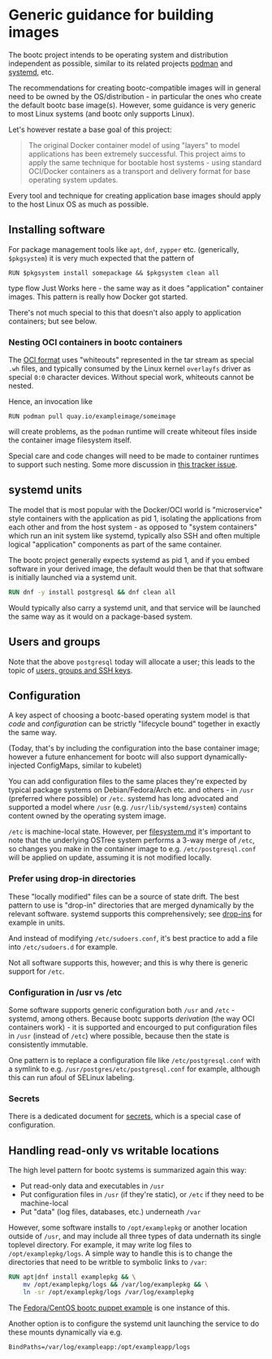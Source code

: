 # Generic guidance for building images

The bootc project intends to be operating system and distribution independent as possible,
similar to its related projects [podman](http://podman.io/) and [systemd](https://systemd.io/),
etc.

The recommendations for creating bootc-compatible images will in general need to
be owned by the OS/distribution - in particular the ones who create the default
bootc base image(s). However, some guidance is very generic to most Linux
systems (and bootc only supports Linux).

Let's however restate a base goal of this project:

> The original Docker container model of using "layers" to model
> applications has been extremely successful.  This project
> aims to apply the same technique for bootable host systems - using
> standard OCI/Docker containers as a transport and delivery format
> for base operating system updates.

Every tool and technique for creating application base images
should apply to the host Linux OS as much as possible.

## Installing software

For package management tools like `apt`, `dnf`, `zypper` etc.
(generically, `$pkgsystem`) it is very much expected that
the pattern of

`RUN $pkgsystem install somepackage && $pkgsystem clean all`

type flow Just Works here - the same way as it does
"application" container images.  This pattern is really how
Docker got started.

There's not much special to this that doesn't also apply
to application containers; but see below.

### Nesting OCI containers in bootc containers

The [OCI format](https://github.com/opencontainers/image-spec/blob/main/spec.md) uses
"whiteouts" represented in the tar stream as special `.wh` files, and typically
consumed by the Linux kernel `overlayfs` driver as special `0:0` character
devices.  Without special work, whiteouts cannot be nested.

Hence, an invocation like

```
RUN podman pull quay.io/exampleimage/someimage
```

will create problems, as the `podman` runtime will create whiteout files
inside the container image filesystem itself.

Special care and code changes will need to be made to container
runtimes to support such nesting.  Some more discussion in
[this tracker issue](https://github.com/containers/bootc/issues/128).

## systemd units

The model that is most popular with the Docker/OCI world
is "microservice" style containers with the application as
pid 1, isolating the applications from each other and
from the host system - as opposed to "system containers"
which run an init system like systemd, typically also
SSH and often multiple logical "application" components
as part of the same container.

The bootc project generally expects systemd as pid 1,
and if you embed software in your derived image, the
default would then be that that software is initially
launched via a systemd unit.

```dockerfile
RUN dnf -y install postgresql && dnf clean all
```

Would typically also carry a systemd unit, and that
service will be launched the same way as it would
on a package-based system.

## Users and groups

Note that the above `postgresql` today will allocate a user;
this leads to the topic of [users, groups and SSH keys](users-and-groups.md).

## Configuration

A key aspect of choosing a bootc-based operating system model
is that *code* and *configuration* can be strictly "lifecycle bound"
together in exactly the same way.

(Today, that's by including the configuration into the base
 container image; however a future enhancement for bootc
 will also support dynamically-injected ConfigMaps, similar
 to kubelet)

You can add configuration files to the same places they're
expected by typical package systems on Debian/Fedora/Arch
etc. and others - in `/usr` (preferred where possible)
or `/etc`.  systemd has long advocated and supported
a model where `/usr` (e.g. `/usr/lib/systemd/system`)
contains content owned by the operating system image.

`/etc` is machine-local state.  However, per [filesystem.md](../filesystem.md)
it's important to note that the underlying OSTree
system performs a 3-way merge of `/etc`, so changes you
make in the container image to e.g. `/etc/postgresql.conf`
will be applied on update, assuming it is not modified
locally.

### Prefer using drop-in directories

These "locally modified" files can be a source of state drift.  The best
pattern to use is "drop-in" directories that are merged dynamically by
the relevant software.  systemd supports this comprehensively; see
[drop-ins](https://www.freedesktop.org/software/systemd/man/latest/systemd.unit.html)
for example in units.

And instead of modifying `/etc/sudoers.conf`, it's best practice to add
a file into `/etc/sudoers.d` for example.

Not all software supports this, however; and this is why there
is generic support for `/etc`.

### Configuration in /usr vs /etc

Some software supports generic configuration both `/usr` and `/etc` - systemd,
among others.  Because bootc supports *derivation* (the way OCI
containers work) - it is supported and encourged to put configuration
files in `/usr` (instead of `/etc`) where possible, because then
the state is consistently immutable.

One pattern is to replace a configuration file like
`/etc/postgresql.conf` with a symlink to e.g. `/usr/postgres/etc/postgresql.conf`
for example, although this can run afoul of SELinux labeling.

### Secrets

There is a dedicated document for [secrets](secrets.md),
which is a special case of configuration.

## Handling read-only vs writable locations

The high level pattern for bootc systems is summarized again
this way:

- Put read-only data and executables in `/usr`
- Put configuration files in `/usr` (if they're static), or `/etc` if they need to be machine-local
- Put "data" (log files, databases, etc.) underneath `/var`

However, some software installs to `/opt/examplepkg` or another
location outside of `/usr`, and may include all three types of data
undernath its single toplevel directory.  For example, it
may write log files to `/opt/examplepkg/logs`.  A simple way to handle
this is to change the directories that need to be writble to symbolic links
to `/var`:

```dockerfile
RUN apt|dnf install examplepkg && \
    mv /opt/examplepkg/logs && /var/log/examplepkg && \
    ln -sr /opt/examplepkg/logs /var/log/examplepkg
```

The [Fedora/CentOS bootc puppet example](https://gitlab.com/fedora/bootc/examples/-/tree/main/opt-puppet)
is one instance of this.

Another option is to configure the systemd unit launching the service to do these mounts
dynamically via e.g.

```
BindPaths=/var/log/exampleapp:/opt/exampleapp/logs
```
